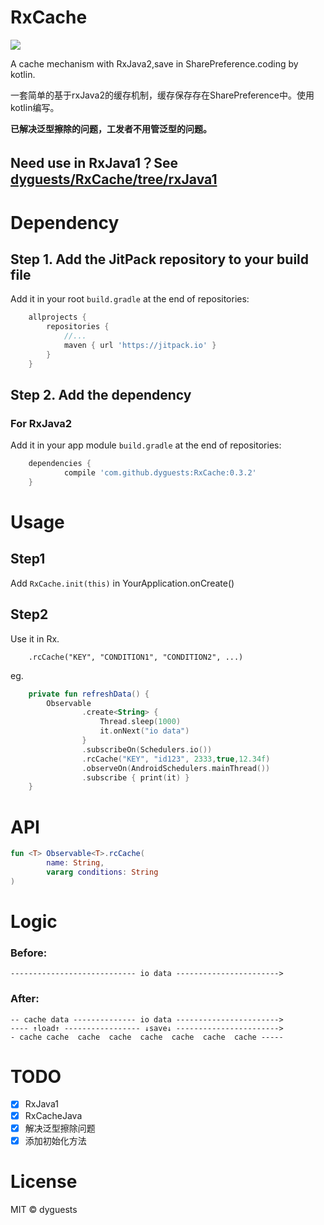 # RxCache

[![](https://jitpack.io/v/dyguests/RxCache.svg)](https://jitpack.io/#dyguests/RxCache)

A cache mechanism with RxJava2,save in SharePreference.coding by kotlin.

一套简单的基于rxJava2的缓存机制，缓存保存存在SharePreference中。使用kotlin编写。

**已解决泛型擦除的问题，工发者不用管泛型的问题。**

## Need use in RxJava1？See [dyguests/RxCache/tree/rxJava1](https://github.com/dyguests/RxCache/tree/rxJava1)

# Dependency

## Step 1. Add the JitPack repository to your build file

Add it in your root `build.gradle` at the end of repositories:

```groovy
    allprojects {
        repositories {
            //...
            maven { url 'https://jitpack.io' }
        }
    }
```

## Step 2. Add the dependency

### For RxJava2

Add it in your app module `build.gradle` at the end of repositories:

```groovy
    dependencies {
            compile 'com.github.dyguests:RxCache:0.3.2'
    }
```

# Usage

## Step1

Add `RxCache.init(this)` in YourApplication.onCreate()

## Step2

Use it in Rx.

```
    .rcCache("KEY", "CONDITION1", "CONDITION2", ...)
```

eg.

```kotlin
    private fun refreshData() {
        Observable
                .create<String> {
                    Thread.sleep(1000)
                    it.onNext("io data")
                }
                .subscribeOn(Schedulers.io())
                .rcCache("KEY", "id123", 2333,true,12.34f)
                .observeOn(AndroidSchedulers.mainThread())
                .subscribe { print(it) }
    }
```

# API

```kotlin
fun <T> Observable<T>.rcCache(
        name: String,
        vararg conditions: String
)
```

# Logic

### Before:

    ---------------------------- io data ----------------------->

### After:

    -- cache data -------------- io data ----------------------->
    ---- ↑load↑ ----------------- ↓save↓ ----------------------->
    - cache cache  cache  cache  cache  cache  cache  cache -----

# TODO

- [x] RxJava1
- [x] RxCacheJava
- [x] 解决泛型擦除问题
- [x] 添加初始化方法

# License

MIT © dyguests